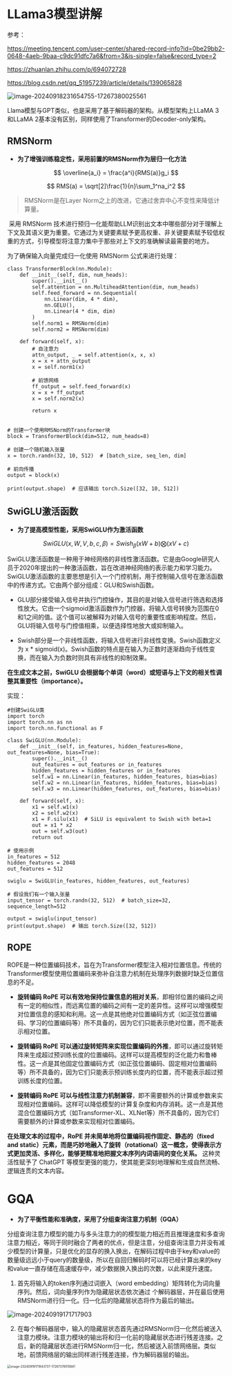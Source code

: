 # LLama3模型讲解

参考：

https://meeting.tencent.com/user-center/shared-record-info?id=0be29bb2-0648-4aeb-9baa-c9dc91dfc7a6&from=3&is-single=false&record_type=2

https://zhuanlan.zhihu.com/p/694072728

https://blog.csdn.net/qq_51957239/article/details/139065828

![image-20240918231654755-17267380025561](image/image-20240918231654755-17267380025561.png)

Llama模型与GPT类似，也是采用了基于解码器的架构。从模型架构上LLaMA 3和LLaMA 2基本没有区别，同样使用了Transformer的Decoder-only架构。



## RMSNorm

- **为了增强训练稳定性，采用前置的RMSNorm作为层归一化方法**

$$
\overline{a_i} = \frac{a^i}{RMS(a)}g_i
$$

$$
RMS(a) = \sqrt[2]\frac{1}{n}\sum_1^na_i^2
$$



> RMSNorm是在Layer Norm之上的改进，它通过舍弃中心不变性来降低计算量。

​		采用 RMSNorm 技术进行预归一化能帮助LLM识别出文本中哪些部分对于理解上下文及其语义更为重要。它通过为关键要素赋予更高权重、非关键要素赋予较低权重的方式，引导模型将注意力集中于那些对上下文的准确解读最需要的地方。

为了确保输入向量完成归一化使用 RMSNorm 公式来进行处理：

```
class TransformerBlock(nn.Module):
    def __init__(self, dim, num_heads):
        super().__init__()
        self.attention = nn.MultiheadAttention(dim, num_heads)
        self.feed_forward = nn.Sequential(
            nn.Linear(dim, 4 * dim),
            nn.GELU(),
            nn.Linear(4 * dim, dim)
        )
        self.norm1 = RMSNorm(dim)
        self.norm2 = RMSNorm(dim)

    def forward(self, x):
        # 自注意力
        attn_output, _ = self.attention(x, x, x)
        x = x + attn_output
        x = self.norm1(x)

        # 前馈网络
        ff_output = self.feed_forward(x)
        x = x + ff_output
        x = self.norm2(x)

        return x
        
        
# 创建一个使用RMSNorm的Transformer块
block = TransformerBlock(dim=512, num_heads=8)

# 创建一个随机输入张量
x = torch.randn(32, 10, 512)  # [batch_size, seq_len, dim]

# 前向传播
output = block(x)

print(output.shape)  # 应该输出 torch.Size([32, 10, 512])
```



## SwiGLU激活函数

- **为了提高模型性能，采用SwiGLU作为激活函数**

$$
SwiGLU(x,W,V,b,c,\beta) = Swish_\beta(xW+b)\bigotimes(xV+c)
$$

SwiGLU激活函数是一种用于神经网络的非线性激活函数。它是由Google研究人员于2020年提出的一种激活函数，旨在改进神经网络的表示能力和学习能力。SwiGLU激活函数的主要思想是引入一个门控机制，用于控制输入信号在激活函数中的传递方式。它由两个部分组成：GLU和Swish函数。

- GLU部分接受输入信号并执行门控操作，其目的是对输入信号进行筛选和选择性放大。它由一个sigmoid激活函数作为门控器，将输入信号转换为范围在0和1之间的值。这个值可以被解释为对输入信号的重要性或影响程度。然后，GLU将输入信号与门控值相乘，以便选择性地放大或抑制输入。

- Swish部分是一个非线性函数，将输入信号进行非线性变换。Swish函数定义为 x * sigmoid(x)。Swish函数的特点是在输入为正数时逐渐趋向于线性变换，而在输入为负数时则具有非线性的抑制效果。

**在生成文本之前，SwiGLU 会根据每个单词（word）或短语与上下文的相关性调整其重要性（importance）。**

实现：

```
#创建SwiGLU类
import torch
import torch.nn as nn
import torch.nn.functional as F

class SwiGLU(nn.Module):
    def __init__(self, in_features, hidden_features=None, out_features=None, bias=True):
        super().__init__()
        out_features = out_features or in_features
        hidden_features = hidden_features or in_features
        self.w1 = nn.Linear(in_features, hidden_features, bias=bias)
        self.w2 = nn.Linear(in_features, hidden_features, bias=bias)
        self.w3 = nn.Linear(hidden_features, out_features, bias=bias)

    def forward(self, x):
        x1 = self.w1(x)
        x2 = self.w2(x)
        x1 = F.silu(x1)  # SiLU is equivalent to Swish with beta=1
        out = x1 * x2
        out = self.w3(out)
        return out

# 使用示例
in_features = 512
hidden_features = 2048
out_features = 512

swiglu = SwiGLU(in_features, hidden_features, out_features)

# 假设我们有一个输入张量
input_tensor = torch.randn(32, 512)  # batch_size=32, sequence_length=512

output = swiglu(input_tensor)
print(output.shape)  # 输出 torch.Size([32, 512])
```



## ROPE

ROPE是一种位置编码技术，旨在为Transformer模型注入相对位置信息。传统的Transformer模型使用位置编码来弥补自注意力机制在处理序列数据时缺乏位置信息的不足。



- **旋转编码 RoPE 可以有效地保持位置信息的相对关系**，即相邻位置的编码之间有一定的相似性，而远离位置的编码之间有一定的差异性。这样可以增强模型对位置信息的感知和利用。这一点是其他绝对位置编码方式（如正弦位置编码、学习的位置编码等）所不具备的，因为它们只能表示绝对位置，而不能表示相对位置。

- **旋转编码 RoPE 可以通过旋转矩阵来实现位置编码的外推**，即可以通过旋转矩阵来生成超过预训练长度的位置编码。这样可以提高模型的泛化能力和鲁棒性。这一点是其他固定位置编码方式（如正弦位置编码、固定相对位置编码等）所不具备的，因为它们只能表示预训练长度内的位置，而不能表示超过预训练长度的位置。

- **旋转编码 RoPE 可以与线性注意力机制兼容**，即不需要额外的计算或参数来实现相对位置编码。这样可以降低模型的计算复杂度和内存消耗。这一点是其他混合位置编码方式（如Transformer-XL、XLNet等）所不具备的，因为它们需要额外的计算或参数来实现相对位置编码。

**在处理文本的过程中，RoPE 并未简单地将位置编码视作固定、静态的（fixed and static）元素，而是巧妙地融入了旋转（rotational）这一概念，使得表示方式更加灵活、多样化，能够更精准地把握文本序列内词语间的变化关系。** 这种灵活性赋予了 ChatGPT 等模型更强的能力，使其能更深刻地理解和生成自然流畅、逻辑连贯的文本内容。



# GQA

- **为了平衡性能和准确度，采用了分组查询注意力机制（GQA）**

​	分组查询注意力模型的能力与多头注意力的的模型能力相近而且推理速度和多查询注意力相近，等同于同时融合了两者的优点，但是注意，分组查询注意力并没有减少模型的计算量，只是优化的显存的换入换出，在解码过程中由于key和value的数量级远远小于query的数量级，所以在自回归解码时可以将已经计算出来的key和value一直存储在高速缓存中，减少数据换入换出的次数，以此来提升速度。

1. 首先将输入的token序列通过词嵌入（word embedding）矩阵转化为词向量序列。然后，词向量序列作为隐藏层状态依次通过 个解码器层，并在最后使用RMSNorm进行归一化。归一化后的隐藏层状态将作为最后的输出。

![image-20240919171717903](image/image-20240919171717903.png)

2. 在每个解码器层中，输入的隐藏层状态首先通过RMSNorm归一化然后被送入注意力模块。注意力模块的输出将和归一化前的隐藏层状态进行残差连接。之后，新的隐藏层状态进行RMSNorm归一化，然后被送入前馈网络层。类似地，前馈网络层的输出同样进行残差连接，作为解码器层的输出。

<img src="image/image-20240919171843737-17267378515841-17267381970641.png" alt="image-20240919171843737-17267378515841" style="zoom:50%;" />